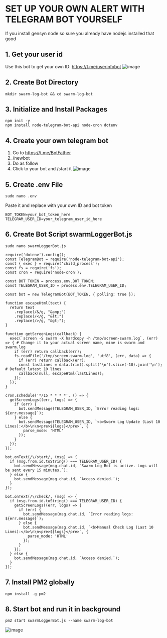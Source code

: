 # SET UP YOUR OWN ALERT WITH TELEGRAM BOT YOURSELF
If you install gensyn node so sure you already have nodejs installed that good

## 1. Get your user id

Use this bot to get your own ID: https://t.me/userinfobot
![image](https://github.com/user-attachments/assets/d3f71190-a460-4e9e-9797-71dbc5989ff8)

## 2. Create Bot Directory
```
mkdir swarm-log-bot && cd swarm-log-bot
```
## 3. Initialize and Install Packages
```
npm init -y
npm install node-telegram-bot-api node-cron dotenv
```
## 4. Create your own telegram bot
1. Go to https://t.me/BotFather
2. /newbot
3. Do as follow
4. Click to your bot and /start it
![image](https://github.com/user-attachments/assets/bf4a3b72-4422-4007-859e-949db72a3dca)

## 5. Create .env File
```
sudo nano .env
```
Paste it and replace with your own ID and bot token
```
BOT_TOKEN=your_bot_token_here
TELEGRAM_USER_ID=your_telegram_user_id_here
```

## 6. Create Bot Script swarmLoggerBot.js
```
sudo nano swarmLoggerBot.js
```
```
require('dotenv').config();
const TelegramBot = require('node-telegram-bot-api');
const { exec } = require('child_process');
const fs = require('fs');
const cron = require('node-cron');

const BOT_TOKEN = process.env.BOT_TOKEN;
const TELEGRAM_USER_ID = process.env.TELEGRAM_USER_ID;

const bot = new TelegramBot(BOT_TOKEN, { polling: true });

function escapeHtml(text) {
  return text
    .replace(/&/g, "&amp;")
    .replace(/</g, "&lt;")
    .replace(/>/g, "&gt;");
}

function getScreenLogs(callback) {
  exec(`screen -S swarm -X hardcopy -h /tmp/screen-swarm.log`, (err) => { # Change it to your actual screen name, mine is swarm and swarm.log
    if (err) return callback(err);
    fs.readFile('/tmp/screen-swarm.log', 'utf8', (err, data) => {
      if (err) return callback(err);
      const lastLines = data.trim().split('\n').slice(-10).join('\n'); # Default latest 10 lines
      callback(null, escapeHtml(lastLines));
    });
  });
}

cron.schedule('*/15 * * * *', () => {
  getScreenLogs((err, logs) => {
    if (err) {
      bot.sendMessage(TELEGRAM_USER_ID, `Error reading logs: ${err.message}`);
    } else {
      bot.sendMessage(TELEGRAM_USER_ID, `<b>Swarm Log Update (Last 10 Lines):</b>\n\n<pre>${logs}</pre>`, {
        parse_mode: 'HTML'
      });
    }
  });
});

bot.onText(/\/start/, (msg) => {
  if (msg.from.id.toString() === TELEGRAM_USER_ID) {
    bot.sendMessage(msg.chat.id, `Swarm Log Bot is active. Logs will be sent every 15 minutes.`);
  } else {
    bot.sendMessage(msg.chat.id, `Access denied.`);
  }
});

bot.onText(/\/check/, (msg) => {
  if (msg.from.id.toString() === TELEGRAM_USER_ID) {
    getScreenLogs((err, logs) => {
      if (err) {
        bot.sendMessage(msg.chat.id, `Error reading logs: ${err.message}`);
      } else {
        bot.sendMessage(msg.chat.id, `<b>Manual Check Log (Last 10 Lines):</b>\n\n<pre>${logs}</pre>`, {
          parse_mode: 'HTML'
        });
      }
    });
  } else {
    bot.sendMessage(msg.chat.id, `Access denied.`);
  }
});
```
## 7. Install PM2 globally
```
npm install -g pm2
```
## 8. Start bot and run it in background
```
pm2 start swarmLoggerBot.js --name swarm-log-bot
```

![image](https://github.com/user-attachments/assets/fb19a44b-0d32-42b9-a8b4-59351601e454)
